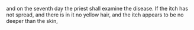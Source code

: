 and on the seventh day the priest shall examine the disease. If the itch has not spread, and there is in it no yellow hair, and the itch appears to be no deeper than the skin,
